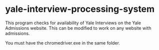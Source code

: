 # yale-interview-processing-system
This program checks for availability of Yale Interviews on the Yale Admissions website. This can be modified to work on any website with admissions.

You must have the chromedriver.exe in the same folder.
